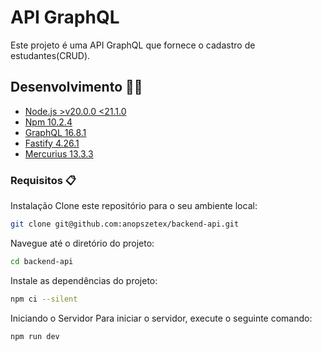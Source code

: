 # API GraphQL

Este projeto é uma API GraphQL que fornece o cadastro de estudantes(CRUD).

## Desenvolvimento 👨‍💻

- [Node.js >v20.0.0 <21.1.0](https://nodejs.org/en/download/)
- [Npm 10.2.4](https://docs.npmjs.com/cli/v8/commands/npm-install)
- [GraphQL 16.8.1](https://graphql.org/)
- [Fastify 4.26.1](https://www.fastify.io/docs/latest/Guides/Getting-Started/)
- [Mercurius 13.3.3](https://mercurius.dev/#/?id=install)

### Requisitos 📋

Instalação
Clone este repositório para o seu ambiente local:

```bash
git clone git@github.com:anopszetex/backend-api.git
```

Navegue até o diretório do projeto:

```bash
cd backend-api
```

Instale as dependências do projeto:

```bash
npm ci --silent
```

Iniciando o Servidor
Para iniciar o servidor, execute o seguinte comando:

```bash
npm run dev
```
